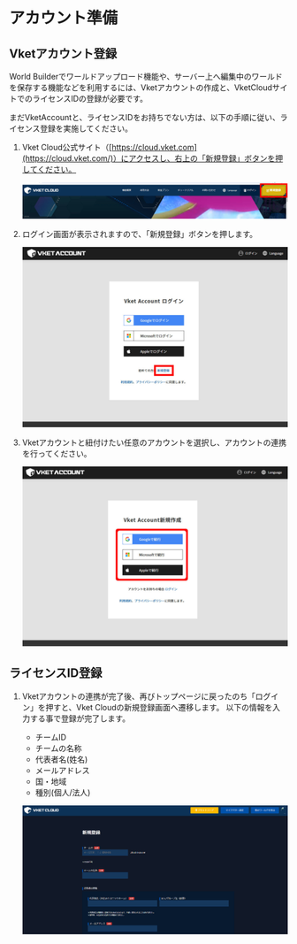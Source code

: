 # アカウント準備

## Vketアカウント登録

World Builderでワールドアップロード機能や、サーバー上へ編集中のワールドを保存する機能などを利用するには、Vketアカウントの作成と、VketCloudサイトでのライセンスIDの登録が必要です。

まだVketAccountと、ライセンスIDをお持ちでない方は、以下の手順に従い、ライセンス登録を実施してください。

1. Vket Cloud公式サイト（[https://cloud.vket.com](https://cloud.vket.com/)）にアクセスし、右上の「新規登録」ボタンを押してください。

    ![SetupAccount_1](./img/SetupAccount_1.ja.jpg)

1. ログイン画面が表示されますので、「新規登録」ボタンを押します。

    ![SetupAccount_2](./img/SetupAccount_2.ja.jpg)

1. Vketアカウントと紐付けたい任意のアカウントを選択し、アカウントの連携を行ってください。

    ![SetupAccount_2](./img/SetupAccount_3.ja.jpg)


## ライセンスID登録

1. Vketアカウントの連携が完了後、再びトップページに戻ったのち「ログイン」を押すと、Vket Cloudの新規登録画面へ遷移します。
以下の情報を入力する事で登録が完了します。

    - チームID
    - チームの名称
    - 代表者名(姓名)
    - メールアドレス
    - 国・地域
    - 種別(個人/法人)

    ![SetupAccount_2](./img/SetupAccount_4.ja.jpg)
